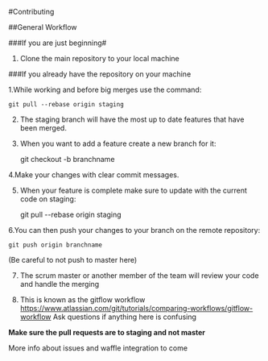 #Contributing

##General Workflow

###If you are just beginning#

1. Clone the main repository to your local machine

###If you already have the repository on your machine

1.While working and before big merges use the command:

    git pull --rebase origin staging 

2. The staging branch will have the most up to date features that have been merged.

3. When you want to add a feature create a new branch for it:

    git checkout -b branchname

4.Make your changes with clear commit messages.

5. When your feature is complete make sure to update with the current code on staging:

    git pull --rebase origin staging

6.You can then push your changes to your branch on the remote repository:

    git push origin branchname

(Be careful to not push to master here)

7. The scrum master or another member of the team will review your code and handle the merging

8. This is known as the gitflow workflow https://www.atlassian.com/git/tutorials/comparing-workflows/gitflow-workflow 
Ask questions if anything here is confusing

**Make sure the pull requests are to staging and not master**

More info about issues and waffle integration to come
